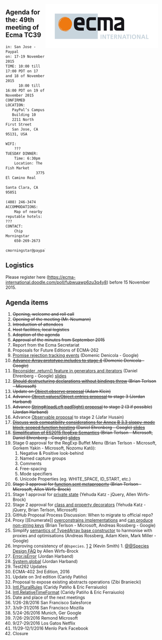 <img src="../images/Ecma_RVB-003.jpg"
     align="right" alt="" />

## Agenda for the: 49th meeting of Ecma TC39

    in: San Jose - Paypal
    on: 17-19 November 2015
    TIME: 10:00 till 17:00 PDT on 17 and 18 of November 2015
          10:00 till 16:00 PDT on 19 of November 2015
    CONFIRMED LOCATION:
       PayPal’s Campus
       Building 10
       2211 North First Street
       San Jose, CA 95131, USA

    WIFI:
        ???
    TUESDAY DINNER:
        Time: 6:30pm
        Location: The Fish Market
                  3775 El Camino Real
                  Santa Clara, CA 95051
                  (408) 246-3474
    ACCOMMODATIONS:
        Map of nearby reputable hotels: ???
    CONTACT:
        Chip Morningstar
        650-269-2673
        cmorningstar@paypal.com

## Logistics

Please register here (https://ecma-international.doodle.com/poll/fubwuawp6zu3q4y8) before 15 November 2015.  

## Agenda items

1. ~~Opening, welcome and roll call~~
  1. ~~Opening of the meeting (Mr. Neumann)~~
  1. ~~Introduction of attendees~~
  1. ~~Host facilities, local logistics~~
1. ~~Adoption of the agenda~~
1. ~~Approval of the minutes from September 2015~~
1. Report from the Ecma Secretariat
1. Proposals for Future Editions of ECMA-262
  1. [Promise rejection tracking events](https://github.com/tc39/ecma262/pull/76) (Domenic Denicola - Google)
  1. ~~[Advance Array.prototype.includes to stage 4](https://github.com/tc39/Array.prototype.includes/issues/13) (Domenic Denicola - Google)~~
  1. [Reconsider .return() feature in generators and iterators](https://github.com/littledan/iterator-generator-return) (Daniel Ehrenberg - Google) [slides](https://docs.google.com/presentation/d/13KkqTTz9s2ZZWIF57PWsoQELiYa3Zf150cC9VhqAW60/edit)
  1. ~~[Should destructuring declarations without bindings throw](https://github.com/tc39/ecma262/issues/97) (Brian Terlson - Microsoft)~~
  1. ~~Update on [Object.observe proposal](https://github.com/arv/ecmascript-object-observe) (Adam Klein)~~
  1. ~~Advance [Object.values/Object.entries proposal](https://github.com/tc39/proposal-object-values-entries) to stage 3 (Jordan Harband)~~
  1. ~~Advance [String#{padLeft,padRight} proposal](https://github.com/tc39/proposal-string-pad-left-right) to stage 2 (3 if possible) (Jordan Harband)~~
  1. Advance [Observable proposal](https://github.com/zenparsing/es-observable) to stage 2 (Jafar Husain)
  1. ~~[Discuss web compatibility considerations for Annex B 3.3 sloppy-mode block-scoped function hoisting](https://github.com/tc39/ecma262/issues/162) (Daniel Ehrenberg - Google) [slides](https://docs.google.com/presentation/d/1tu8L4Askkqz-CojBlaiP7pf0hQRQNXZpS4cmml0obQ8/edit)~~
  1. ~~[Simplification of ES2015 RegExp Semantics](https://github.com/tc39/ecma262/pull/89) (Brian Terlson - Microsoft, Daniel Ehrenberg - Google) [slides](https://docs.google.com/presentation/d/19LyObVMn7jKt9qCPA_bpm5TDLqk1ruDcYCAwAScM-vE/edit)~~
  1. Stage 0 approval for the RegExp Buffet Menu (Brian Terlson - Microsoft, Gorkem Yakin - Microsoft, Nozomu Katō):
     1. Negative & Positive look-behind
     2. Named capture groups
     3. Comments
     4. Free-spacing
     5. Mode specifiers
     6. Unicode Properties (eg. WHITE_SPACE, ID_START, etc.)
  1. ~~Stage 3 approval for [function.sent metaproperty](https://github.com/allenwb/ESideas/blob/master/Generator%20metaproperty.md) (Brian Terlson - Microsoft, Allen Wirfs-Brock)~~
  1. Stage 1 approval for [private state](https://gist.github.com/wycats/714a01ae7ff22bea7888) (Yehuda Katz - jQuery, Allen Wirfs-Brock)
  1. Stage 2 approval for [class and property decorators](https://github.com/wycats/javascript-decorators) (Yehuda Katz - jQuery, Brian Terlson, Microsoft)
  1. GitHub Proposal Process Discussion: When to migrate to official repo?
  1. Proxy [[Enumerate]] [overconstrains implementations](https://github.com/tc39/ecma262/issues/161) and [can produce non-string keys](https://github.com/tc39/ecma262/issues/160) (Brian Terlson - Microsoft, Andreas Rossberg - Google)
  1. Simplify [semantics of TypedArray base constructor](https://github.com/tc39/ecma262/issues/163) to harmonise with proxies and optimisations (Andreas Rossberg, Adam Klein, Mark Miller - Google)
  1. Improving consistency of `@@species`. [1](https://esdiscuss.org/topic/resolve-reject-on-promise-subclasses-and-species#content-1) [2](https://github.com/zenparsing/es-observable/issues/69#issuecomment-154456842) (Kevin Smith)
    1. [@@Species Design FAQ](https://gist.github.com/allenwb/8c50729c4c1c158fa8eb) by Allen Wirfs-Brock
  1. [Error.isError](https://github.com/ljharb/proposal-is-error) (Jordan Harband)
  1. [System.global](https://github.com/ljharb/proposal-global) (Jordan Harband)
1. Test262 Updates
1. ECMA-402 3rd Edition, 2016
  1. Update on 3rd edition (Caridy Patiño)
  1. Proposal to expose existing abstracts operations (Zibi Braniecki)
  1. [Intl.PluralRules](https://github.com/caridy/intl-plural-rules-spec/blob/master/PROPOSAL.md) (Caridy Patiño & Eric Ferraiuolo)
  1. [Intl.RelativeTimeFormat](https://github.com/caridy/intl-relative-time-spec/blob/master/PROPOSAL.md) (Caridy Patiño & Eric Ferraiuolo)
1.  Date and place of the next meetings
  2.  1/26-28/2016    San Francisco  Salesforce
  3.  3/s9-31/2016    San Francisco  Mozilla
  4.  5/24-26/2016    Munich, Ger    Google
  5.  7/26-29/2016    Remond         Microsoft
  6.  9/27-29/2016    Los Gatos      Netflix
  7.  11/29-12/1/2016 Menlo Park     Facebook
1. Closure
